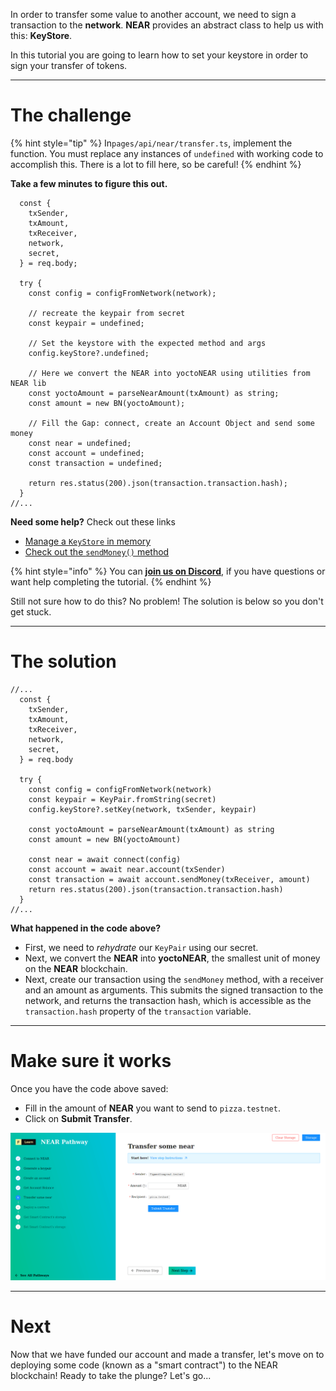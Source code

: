 In order to transfer some value to another account, we need to sign a transaction to the **network**. **NEAR** provides an abstract class to help us with this: **KeyStore**.

In this tutorial you are going to learn how to set your keystore in order to sign your transfer of tokens.

----------------------------------

# The challenge

{% hint style="tip" %}
In`pages/api/near/transfer.ts`, implement the function. You must replace any instances of `undefined` with working code to accomplish this. There is a lot to fill here, so be careful! 
{% endhint %}

**Take a few minutes to figure this out.**

```tsx
  const {
    txSender,
    txAmount,
    txReceiver,
    network,
    secret,
  } = req.body;

  try {
    const config = configFromNetwork(network);

    // recreate the keypair from secret
    const keypair = undefined;
  
    // Set the keystore with the expected method and args
    config.keyStore?.undefined;

    // Here we convert the NEAR into yoctoNEAR using utilities from NEAR lib
    const yoctoAmount = parseNearAmount(txAmount) as string;
    const amount = new BN(yoctoAmount); 

    // Fill the Gap: connect, create an Account Object and send some money
    const near = undefined;
    const account = undefined;
    const transaction = undefined;

    return res.status(200).json(transaction.transaction.hash);
  } 
//...
```

**Need some help?** Check out these links
* [Manage a `KeyStore` in memory](https://near.github.io/near-api-js/classes/key_stores_in_memory_key_store.inmemorykeystore.html)  
* [Check out the `sendMoney()` method](https://near.github.io/near-api-js/classes/account.account-1.html#sendmoney)

{% hint style="info" %}
You can [**join us on Discord**](https://discord.gg/fszyM7K), if you have questions or want help completing the tutorial.
{% endhint %}

Still not sure how to do this? No problem! The solution is below so you don't get stuck.

----------------------------------

# The solution

```tsx
//...
  const {
    txSender,
    txAmount,
    txReceiver,
    network,
    secret,
  } = req.body

  try {
    const config = configFromNetwork(network)
    const keypair = KeyPair.fromString(secret)
    config.keyStore?.setKey(network, txSender, keypair) 

    const yoctoAmount = parseNearAmount(txAmount) as string
    const amount = new BN(yoctoAmount) 

    const near = await connect(config)
    const account = await near.account(txSender)
    const transaction = await account.sendMoney(txReceiver, amount)
    return res.status(200).json(transaction.transaction.hash)
  } 
//...
```

**What happened in the code above?**

* First, we need to *rehydrate* our `KeyPair` using our secret.
* Next, we convert the **NEAR** into **yoctoNEAR**, the smallest unit of money on the **NEAR** blockchain.
* Next, create our transaction using the `sendMoney` method, with a receiver and an amount as arguments. This submits the signed transaction to the network, and returns the transaction hash, which is accessible as the `transaction.hash` property of the `transaction` variable. 

----------------------------------

# Make sure it works

Once you have the code above saved:
* Fill in the amount of **NEAR** you want to send to `pizza.testnet`.
* Click on **Submit Transfer**.

![](../../../.gitbook/assets/pathways/near/near-transfer.gif)

----------------------------------

# Next

Now that we have funded our account and made a transfer, let's move on to deploying some code (known as a "smart contract") to the NEAR blockchain! Ready to take the plunge? Let's go... 
